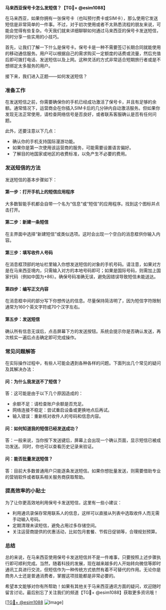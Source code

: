 **马来西亚保号卡怎么发短信？【TG💪+ @esim1088】**

在马来西亚，如果你拥有一张保号卡（也叫预付费卡或SIM卡），那么使用它发送短信是非常简单的一件事。不过，对于初次使用或者不太熟悉流程的朋友来说，可能会觉得有些复杂。今天我们就来详细聊聊如何通过马来西亚的保号卡发送短信，同时分享一些实用的小技巧。

首先，让我们了解一下什么是保号卡。保号卡是一种不需要签订长期合同就能使用的移动通信服务。用户可以根据自己的需求购买一定额度的话费或流量，然后充值后即可拨打电话、发送短信以及上网。这种灵活的方式非常适合短期旅行者或是不想绑定太多服务的用户。

接下来，我们进入正题——如何发送短信？

### **准备工作**
在发送短信之前，你需要确保你的手机已经成功激活了保号卡，并且有足够的余额。通常情况下，运营商会在你插入SIM卡后的几分钟内自动激活服务。但如果你发现无法正常使用，请检查网络信号是否良好，或者联系客服确认是否有任何问题。

此外，还要注意以下几点：
- 确认你的手机支持国际漫游功能。
- 如果你是第一次使用该运营商的服务，可能需要设置语言偏好。
- 了解目的地国家或地区的收费标准，以免产生不必要的费用。

### **发送短信的方法**
发送短信的基本步骤如下：

#### **第一步：打开手机上的短信应用程序**
大多数智能手机都会自带一个名为“信息”或“短信”的应用程序。找到这个图标并点击打开。

#### **第二步：新建一条短信**
在主界面中选择“新建短信”或类似选项。这时会出现一个空白的消息框供你输入内容。

#### **第三步：填写收件人号码**
在消息框顶部的地址栏里输入你想发送短信的对象的手机号码。请注意，如果对方是在马来西亚境内，只需输入对方的本地号码即可；如果是国际号码，则需加上国家代码（例如中国为+86）。确保号码准确无误，避免因错误导致短信未能送达。

#### **第四步：编写正文内容**
在消息框中间的部分写下你想传达的信息。尽量保持简洁明了，因为短信字符限制通常为160个英文字符或70个汉字左右。

#### **第五步：发送短信**
确认所有信息无误后，点击屏幕下方的发送按钮。系统会提示你是否确认发送，再次核实一遍后点击确定即可完成操作。

### **常见问题解答**
在实际操作过程中，有些人可能会遇到各种各样的问题。下面列出几个常见的疑问及其解决办法：

#### **问：为什么我发送不了短信？**
答：这可能是由于以下几个原因造成的：
- 余额不足：请检查账户余额是否充足。
- 网络连接不稳定：尝试重启设备或更换地点后再试。
- 输入错误：重新核对收件人的号码和信息内容。

#### **问：如何知道我的短信已经发送成功？**
答：一般来说，当你按下发送键后，屏幕上会出现一个确认页面，显示短信已被成功发送。同时，你也可以查看历史记录来验证。

#### **问：能否批量发送短信？**
答：目前大多数普通用户只能逐条发送短信。如果你想批量发送，则需要借助专业的营销软件或者联系相关服务商获取帮助。

### **提高效率的小贴士**
为了让你更高效地利用保号卡发送短信，这里有一些小建议：
- 利用通讯录保存常用联系人的信息，这样可以直接从列表中选取收件人而无需手动输入号码。
- 定期清理未读短信，避免占用过多存储空间。
- 关注运营商提供的优惠活动，比如包月套餐、节假日促销等，合理规划预算。

### **总结**
总的来说，在马来西亚使用保号卡发送短信并不是一件难事，只要按照上述步骤执行即可顺利完成。当然，随着科技的发展，现在越来越多的人开始转向微信等即时通讯工具进行交流，但短信作为一种传统方式依然有着不可替代的作用。无论你是商务人士还是普通消费者，掌握这项技能都是非常必要的。

希望本文能够对你有所帮助！如果有其他关于马来西亚通讯方面的疑问，欢迎随时留言讨论。最后别忘了关注我们的频道【TG💪+ @esim1088】获取更多资讯哦！

[[TG💪+ @esim1088](https://t.me/s/esim1088) ![Image](https://i.postimg.cc/4NQfJmqS/Snipaste-2025-05-13-00-14-12.png)]